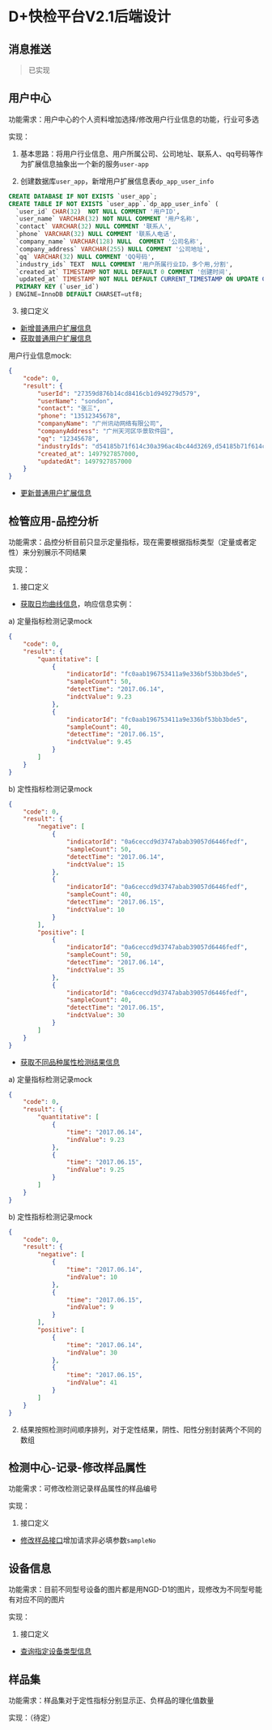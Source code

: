 ﻿D+快检平台V2.1后端设计
====================

消息推送
--------
> 已实现

用户中心
-------
功能需求：用户中心的个人资料增加选择/修改用户行业信息的功能，行业可多选

实现：
1. 基本思路：将用户行业信息、用户所属公司、公司地址、联系人、qq号码等作为扩展信息抽象出一个新的服务`user-app`

2. 创建数据库`user_app`，新增用户扩展信息表`dp_app_user_info`
```sql
CREATE DATABASE IF NOT EXISTS `user_app`;
CREATE TABLE IF NOT EXISTS `user_app`.`dp_app_user_info` (
  `user_id` CHAR(32)  NOT NULL COMMENT '用户ID',
  `user_name` VARCHAR(32) NOT NULL COMMENT '用户名称',
  `contact` VARCHAR(32) NULL COMMENT '联系人',
  `phone` VARCHAR(32) NULL COMMENT '联系人电话',
  `company_name` VARCHAR(128) NULL  COMMENT '公司名称',
  `company_address` VARCHAR(255) NULL COMMENT '公司地址',
  `qq` VARCHAR(32) NULL COMMENT 'QQ号码',
  `industry_ids` TEXT  NULL COMMENT '用户所属行业ID，多个用,分割',
  `created_at` TIMESTAMP NOT NULL DEFAULT 0 COMMENT '创建时间',
  `updated_at` TIMESTAMP NOT NULL DEFAULT CURRENT_TIMESTAMP ON UPDATE CURRENT_TIMESTAMP COMMENT '用户所属行业ID，多个用,分割',
  PRIMARY KEY (`user_id`)
) ENGINE=InnoDB DEFAULT CHARSET=utf8;
```


3. 接口定义

- [新增普通用户扩展信息](http://sapi.sondon.net/auth/doc/inter/forwardInfo.htm?projId=66&docId=66&interId=3724)
- [获取普通用户扩展信息](http://sapi.sondon.net/auth/doc/inter/forwardInfo.htm?projId=66&docId=66&interId=3726)

用户行业信息mock:
```json
{
    "code": 0,
    "result": {
        "userId": "27359d876b14cd8416cb1d949279d579",
        "userName": "sondon",
        "contact": "张三",
        "phone": "13512345678",
        "companyName": "广州讯动网络有限公司",
        "companyAddress": "广州天河区华景软件园",
        "qq": "12345678",
        "industryIds": "d54185b71f614c30a396ac4bc44d3269,d54185b71f614c30a396ac4bc44d326",
        "created_at": 1497927857000,
        "updatedAt": 1497927857000
    }
}
```
- [更新普通用户扩展信息](http://sapi.sondon.net/auth/doc/inter/forwardInfo.htm?projId=66&docId=66&interId=3725)


检管应用-品控分析
---------------
功能需求：品控分析目前只显示定量指标，现在需要根据指标类型（定量或者定性）来分别展示不同结果

实现：
1. 接口定义

- [获取日均曲线信息](http://sapi.sondon.net/auth/doc/inter/forwardInfo.htm?projId=9&docId=9&interId=1135)，响应信息实例：

a) 定量指标检测记录mock
```json
{
    "code": 0,
    "result": {
        "quantitative": [
            {
                "indicatorId": "fc0aab196753411a9e336bf53bb3bde5",
                "sampleCount": 50,
                "detectTime": "2017.06.14",
                "indctValue": 9.23
            },
            {
                "indicatorId": "fc0aab196753411a9e336bf53bb3bde5",
                "sampleCount": 40,
                "detectTime": "2017.06.15",
                "indctValue": 9.45
            }
        ]
    }
}

```
b) 定性指标检测记录mock
```json
{
    "code": 0,
    "result": {
        "negative": [
            {
                "indicatorId": "0a6ceccd9d3747abab39057d6446fedf",
                "sampleCount": 50,
                "detectTime": "2017.06.14",
                "indctValue": 15
            },
            {
                "indicatorId": "0a6ceccd9d3747abab39057d6446fedf",
                "sampleCount": 40,
                "detectTime": "2017.06.15",
                "indctValue": 10
            }
        ],
        "positive": [
            {
                "indicatorId": "0a6ceccd9d3747abab39057d6446fedf",
                "sampleCount": 50,
                "detectTime": "2017.06.14",
                "indctValue": 35
            },
            {
                "indicatorId": "0a6ceccd9d3747abab39057d6446fedf",
                "sampleCount": 40,
                "detectTime": "2017.06.15",
                "indctValue": 30
            }
        ]
    }
}
```

- [获取不同品种属性检测结果信息](http://sapi.sondon.net/auth/doc/inter/forwardInfo.htm?projId=9&docId=9&interId=1136)

a) 定量指标检测记录mock
```json
{
    "code": 0,
    "result": {
        "quantitative": [
            {
                "time": "2017.06.14",
                "indValue": 9.23
            },
            {
                "time": "2017.06.15",
                "indValue": 9.25
            }
        ]
    }
}
```
b) 定性指标检测记录mock
```json
{
    "code": 0,
    "result": {
        "negative": [
            {
                "time": "2017.06.14",
                "indValue": 10
            },
            {
                "time": "2017.06.15",
                "indValue": 9
            }
        ],
        "positive": [
            {
                "time": "2017.06.14",
                "indValue": 30
            },
            {
                "time": "2017.06.15",
                "indValue": 41
            }
        ]
    }
}
```

2. 结果按照检测时间顺序排列，对于定性结果，阴性、阳性分别封装两个不同的数组

检测中心-记录-修改样品属性
-----------
功能需求：可修改检测记录样品属性的样品编号

实现：
1. 接口定义

- [修改样品接口](http://sapi.sondon.net/auth/doc/inter/forwardInfo.htm?projId=16&docId=16&interId=221)增加请求非必填参数`sampleNo`


设备信息
----------
功能需求：目前不同型号设备的图片都是用NGD-D1的图片，现修改为不同型号能有对应不同的图片

实现：
1. 接口定义

- [查询指定设备类型信息](http://sapi.sondon.net/auth/doc/inter/forwardInfo.htm?projId=38&docId=38&interId=1639)

样品集
----------
功能需求：样品集对于定性指标分别显示正、负样品的理化值数量

实现：（待定）






